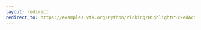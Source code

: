 ```yaml
---
layout: redirect
redirect_to: https://examples.vtk.org/Python/Picking/HighlightPickedActor/
---
```

